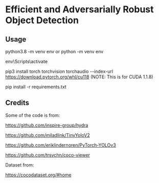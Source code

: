 # Efficient and Adversarially Robust Object Detection

## Usage
python3.8 -m venv env or python -m venv env

env\Scripts\activate

pip3 install torch torchvision torchaudio --index-url https://download.pytorch.org/whl/cu118 (NOTE: This is for CUDA 1.1.8)

pip install -r requirements.txt

## Credits
Some of the code is from:

https://github.com/inspire-group/hydra

https://github.com/miladlink/TinyYoloV2

https://github.com/eriklindernoren/PyTorch-YOLOv3

https://github.com/trsvchn/coco-viewer

Dataset from:

https://cocodataset.org/#home
